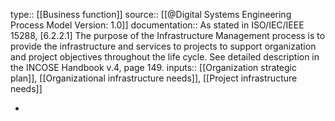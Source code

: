 type:: [[Business function]]
source:: [[@Digital Systems Engineering Process Model Version: 1.0]]
documentation:: As stated in ISO/IEC/IEEE 15288, [6.2.2.1] The purpose of the Infrastructure Management process is to provide the infrastructure and services to projects to support organization and project objectives throughout the life cycle.  See detailed description in the INCOSE Handbook v.4, page 149.
inputs:: [[Organization strategic plan]], [[Organizational infrastructure needs]], [[Project infrastructure needs]]

-